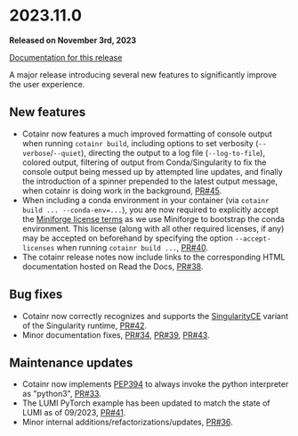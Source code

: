 # 2023.11.0

**Released on November 3rd, 2023**

[Documentation for this release](https://cotainr.readthedocs.org/en/2023.11.0/)

A major release introducing several new features to significantly improve the user experience.

## New features

- Cotainr now features a much improved formatting of console output when running `cotainr build`, including options to set verbosity (`--verbose`/`--quiet`), directing the output to a log file (`--log-to-file`), colored output, filtering of output from Conda/Singularity to fix the console output being messed up by attempted line updates, and finally the introduction of a spinner prepended to the latest output message, when cotainr is doing work in the background, [PR#45](https://github.com/DeiC-HPC/cotainr/pull/45).
- When including a conda environment in your container (via `cotainr build ... --conda-env=...`), you are now required to explicitly accept the [Miniforge license terms](https://github.com/conda-forge/miniforge/blob/main/LICENSE) as we use Miniforge to bootstrap the conda environment. This license (along with all other required licenses, if any) may be accepted on beforehand by specifying the option `--accept-licenses` when running `cotainr build ...`, [PR#40](https://github.com/DeiC-HPC/cotainr/pull/40).
- The cotainr release notes now include links to the corresponding HTML documentation hosted on Read the Docs, [PR#38](https://github.com/DeiC-HPC/cotainr/pull/38).

## Bug fixes

- Cotainr now correctly recognizes and supports the [SingularityCE](https://sylabs.io/singularity/) variant of the Singularity runtime, [PR#42](https://github.com/DeiC-HPC/cotainr/pull/42).
- Minor documentation fixes, [PR#34](https://github.com/DeiC-HPC/cotainr/pull/34), [PR#39](https://github.com/DeiC-HPC/cotainr/pull/39), [PR#43](https://github.com/DeiC-HPC/cotainr/pull/43).

## Maintenance updates

- Cotainr now implements [PEP394](https://peps.python.org/pep-0394/) to always invoke the python interpreter as "python3", [PR#33](https://github.com/DeiC-HPC/cotainr/pull/33).
- The LUMI PyTorch example has been updated to match the state of LUMI as of 09/2023, [PR#41](https://github.com/DeiC-HPC/cotainr/pull/41).
- Minor internal additions/refactorizations/updates, [PR#36](https://github.com/DeiC-HPC/cotainr/pull/36).
